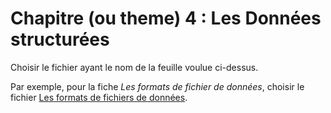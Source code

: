 # Chapitre (ou theme) 4 : **Les Données structurées**

Choisir le fichier ayant le nom de la feuille voulue ci-dessus.

Par exemple, pour la fiche *Les formats de fichier de données*, choisir le fichier <a href="Les formats de fichiers de donnees">Les formats de fichiers de données</a>.
